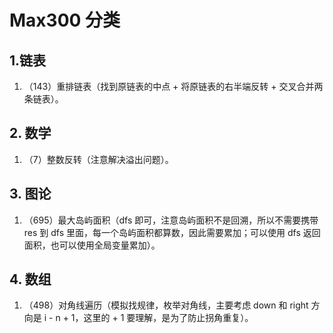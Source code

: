 # Max300 分类

## 1.链表

1. （143）重排链表（找到原链表的中点 + 将原链表的右半端反转 + 交叉合并两条链表）。

## 2. 数学

1. （7）整数反转（注意解决溢出问题）。

## 3. 图论

1. （695）最大岛屿面积（dfs 即可，注意岛屿面积不是回溯，所以不需要携带 res 到 dfs 里面，每一个岛屿面积都算数，因此需要累加；可以使用 dfs 返回面积，也可以使用全局变量累加）。

## 4. 数组

1. （498）对角线遍历（模拟找规律，枚举对角线，主要考虑 down 和 right 方向是 i - n + 1，这里的 + 1 要理解，是为了防止拐角重复）。